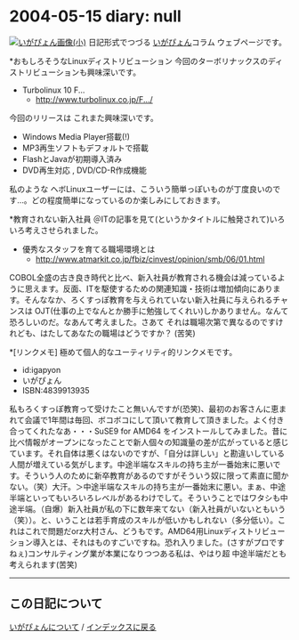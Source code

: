 2004-05-15 diary: null
=====================================================================================================
[![いがぴょん画像(小)](https://igapyon.github.io/diary/images/iga200306s.jpg "いがぴょん")](https://igapyon.github.io/diary/memo/memoigapyon.html) 日記形式でつづる [いがぴょん](https://igapyon.github.io/diary/memo/memoigapyon.html)コラム ウェブページです。

*おもしろそうなLinuxディストリビューション
今回のターボリナックスのディストリビューションも興味深いです。

* Turbolinux 10 F...
  * http://www.turbolinux.co.jp/F.../

今回のリリースは これまた興味深いです。

* Windows Media Player搭載(!)
* MP3再生ソフトもデフォルトで搭載
* FlashとJavaが初期導入済み
* DVD再生対応 , DVD/CD-R作成機能

私のような ヘボLinuxユーザーには、こういう簡単っぽいものが丁度良いのです…。どの程度簡単になっているのか楽しみにしておきます。

*教育されない新入社員
＠ITの記事を見て(というかタイトルに触発されて)いろいろ考えさせられました。

* 優秀なスタッフを育てる職場環境とは
  * http://www.atmarkit.co.jp/fbiz/cinvest/opinion/smb/06/01.html

COBOL全盛の古き良き時代と比べ、新入社員が教育される機会は減っているように思えます。反面、ITを駆使するための関連知識・技術は増加傾向にあります。そんななか、ろくすっぽ教育を与えられていない新入社員に与えられるチャンスは OJT(仕事の上でなんとか勝手に勉強してくれい)しかありません。なんて恐ろしいのだ。なあんて考えました。さあて それは職場次第で異なるのですけれども、はたしてあなたの職場はどうですか？ (苦笑)

*[リンクメモ]
極めて個人的なユーティリティ的リンクメモです。

* id:igapyon
* いがぴょん
* ISBN:4839913935

私もろくすっぽ教育って受けたこと無いんですが(恐笑)、最初のお客さんに恵まれて会議で1年間は毎回、ボコボコにして頂いて教育して頂きました。よく付き合ってくれたなあ・・・SuSE9 for AMD64 をインストールしてみました。昔に比べ情報がオープンになったことで新人個々の知識量の差が広がっていると感じています。それ自体は悪くはないのですが、「自分は詳しい」と勘違いしている人間が増えている気がします。中途半端なスキルの持ち主が一番始末に悪いです。そういう人のために新卒教育があるのですがそういう奴に限って素直に聞かない。（笑）大汗。＞中途半端なスキルの持ち主が一番始末に悪い。まぁ、中途半端といってもいろいろレベルがあるわけでして。そういうことではワタシも中途半端。（自爆）新入社員が私の下に数年来てない（新入社員がいないともいう（笑））。と、いうことは若手育成のスキルが低いかもしれない（多分低い）。これはこれで問題だorz大村さん、どうもです。AMD64用Linuxディストリビューション導入とは、それはものすごいですね。恐れ入りました。(さすがプロですねぇ)コンサルティング業が本業になりつつある私は、やはり超 中途半端だとも考えられます(苦笑)


----------------------------------------------------------------------------------------------------

## この日記について
[いがぴょんについて](https://igapyon.github.io/diary/memo/memoigapyon.html) / [インデックスに戻る](https://igapyon.github.io/diary/idxall.html)
